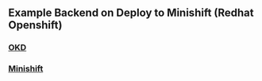 ## Example Backend on Deploy to Minishift (Redhat Openshift)

### [OKD]("https://docs.okd.io/3.11/minishift/getting-started/setting-up-virtualization-environment.html")
### [Minishift]("https://github.com/minishift/minishift/releases")